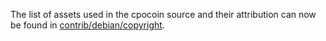 The list of assets used in the cpocoin source and their attribution can now be found in [contrib/debian/copyright](../contrib/debian/copyright).
